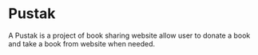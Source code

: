 # Pustak
A Pustak is a project  of book sharing website allow user to donate a book and take a book from website when needed.
